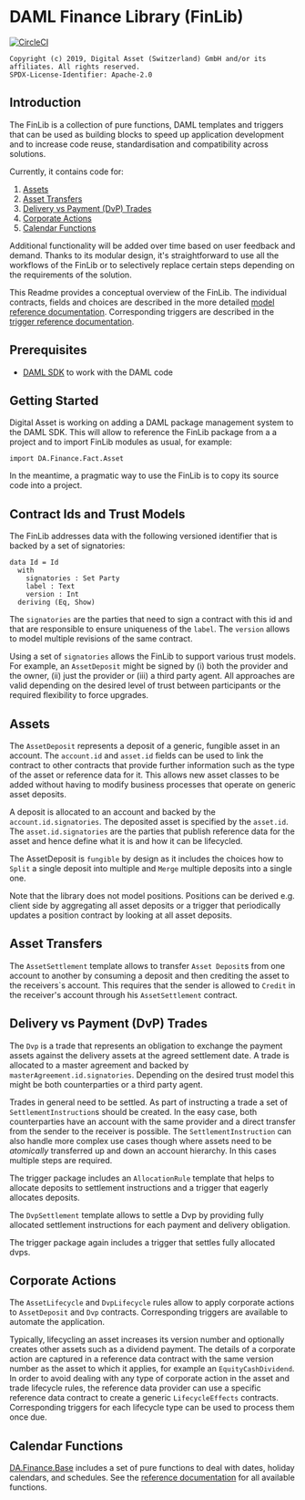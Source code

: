 # DAML Finance Library (FinLib)

[![CircleCI](https://circleci.com/gh/digital-asset/lib-finance.svg?style=svg)](https://circleci.com/gh/digital-asset/lib-finance)

    Copyright (c) 2019, Digital Asset (Switzerland) GmbH and/or its affiliates. All rights reserved.
    SPDX-License-Identifier: Apache-2.0

## Introduction

The FinLib is a collection of pure functions, DAML templates and triggers
that can be used as building blocks to speed up application development and
to increase code reuse, standardisation and compatibility across solutions.

Currently, it contains code for:

1. [Assets](#assets)
2. [Asset Transfers](#asset-transfers)
3. [Delivery vs Payment (DvP) Trades](#delivery-vs-payment-(dvp)-trades)
4. [Corporate Actions](#corporate-actions)
5. [Calendar Functions](#calendar-functions)

Additional functionality will be added over time based on user feedback
and demand. Thanks to its modular design, it's straightforward to use
all the workflows of the FinLib or to selectively replace certain steps
depending on the requirements of the solution.

This Readme provides a conceptual overview of the FinLib. The individual
contracts, fields and choices are described in the more detailed
[model reference documentation](docs/Reference_Model.md). Corresponding triggers are
described in the [trigger reference documentation](docs/Reference_Trigger.md).

## Prerequisites

* [DAML SDK](https://daml.com/) to work with the DAML code

## Getting Started

Digital Asset is working on adding a DAML package management system to
the DAML SDK. This will allow to reference the FinLib package from a
a project and to import FinLib modules as usual, for example:

```
import DA.Finance.Fact.Asset
```

In the meantime, a pragmatic way to use the FinLib is to copy its
source code into a project.

## Contract Ids and Trust Models

The FinLib addresses data with the following versioned identifier that is
backed by a set of signatories:

```
data Id = Id
  with
    signatories : Set Party
    label : Text
    version : Int
  deriving (Eq, Show)
```

The `signatories` are the parties that need to sign a contract with this id
and that are responsible to ensure uniqueness of the `label`. The `version`
allows to model multiple revisions of the same contract.

Using a set of `signatories` allows the FinLib to support various trust models.
For example, an `AssetDeposit` might be signed by (i) both the provider and
the owner, (ii) just the provider or (iii) a third party agent. All approaches
are valid depending on the desired level of trust between participants or the
required flexibility to force upgrades.

## Assets

The `AssetDeposit` represents a deposit of a generic, fungible asset in an account.
The `account.id` and `asset.id` fields can be used to link the contract to other contracts
that provide further information such as the type of the asset or reference data for it.
This allows new asset classes to be added without having to modify business processes that
operate on generic asset deposits.

A deposit is allocated to an account and backed by the `account.id.signatories`. The
deposited asset is specified by the `asset.id`. The `asset.id.signatories` are
the parties that publish reference data for the asset and hence define what
it is and how it can be lifecycled.

The AssetDeposit is `fungible` by design as it includes the choices how to `Split` a single
deposit into multiple and `Merge` multiple deposits into a single one.

Note that the library does not model positions. Positions can be derived e.g. client
side by aggregating all asset deposits or a trigger that periodically updates a position
contract by looking at all asset deposits.

## Asset Transfers

The `AssetSettlement` template allows to transfer `Asset Deposit`s from one account
to another by consuming a deposit and then crediting the asset to the receivers\`s
account. This requires that the sender is allowed to `Credit` in the receiver's
account through his `AssetSettlement` contract.

<!-- TODO: new picture -->

## Delivery vs Payment (DvP) Trades

The `Dvp` is a trade that represents an obligation to exchange the payment assets
against the delivery assets at the agreed settlement date. A trade is allocated to
a master agreement and backed by `masterAgreement.id.signatories`. Depending on the 
desired trust model this might be both counterparties or a third party agent.

Trades in general need to be settled. As part of instructing a trade a set of
`SettlementInstruction`s should be created. In the easy case, both counterparties
have an account with the same provider and a direct transfer from the sender to the 
receiver is possible. The `SettlementInstruction` can also handle more complex use 
cases though where assets need to be *atomically* transferred up and down an
account hierarchy. In this cases multiple steps are required.

The trigger package includes an `AllocationRule` template that helps to allocate
deposits to settlement instructions and a trigger that eagerly allocates deposits. 

The `DvpSettlement` template allows to settle a Dvp by providing fully allocated
settlement instructions for each payment and delivery obligation.

The trigger package again includes a trigger that settles fully allocated dvps.

<!-- TODO: new picture -->

## Corporate Actions

The `AssetLifecycle` and `DvpLifecycle` rules allow to apply corporate actions
to `AssetDeposit` and `Dvp` contracts. Corresponding triggers are available to
automate the application.

Typically, lifecycling an asset increases its version number and optionally
creates other assets such as a dividend payment. The details of a corporate action
are captured in a reference data contract with the same version number as the asset
to which it applies, for example an `EquityCashDividend`. In order to avoid dealing
with any type of corporate action in the asset and trade lifecycle rules, the reference
data provider can use a specific reference data contract to create a generic
`LifecycleEffects` contracts. Corresponding triggers for each lifecycle type can be
used to process them once due.

<!-- TODO: new picture -->

## Calendar Functions

[DA.Finance.Base](daml/DA/Finance/Base) includes a set of pure functions to deal
with dates, holiday calendars, and schedules. See the [reference documentation](docs/Reference.md)
for all available functions.

